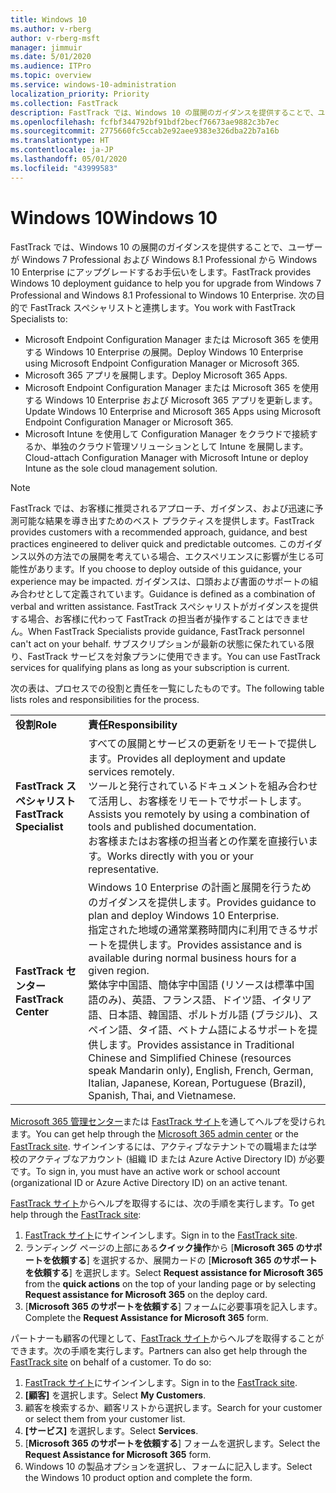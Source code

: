 ```yaml
---
title: Windows 10
ms.author: v-rberg
author: v-rberg-msft
manager: jimmuir
ms.date: 5/01/2020
ms.audience: ITPro
ms.topic: overview
ms.service: windows-10-administration
localization_priority: Priority
ms.collection: FastTrack
description: FastTrack では、Windows 10 の展開のガイダンスを提供することで、ユーザーが Windows 7 Professional および Windows 8.1 Professional から Windows 10 Enterprise にアップグレードするお手伝いをします。
ms.openlocfilehash: fcfbf344792bf91bdf2becf76673ae9882c3b7ec
ms.sourcegitcommit: 2775660fc5ccab2e92aee9383e326dba22b7a16b
ms.translationtype: HT
ms.contentlocale: ja-JP
ms.lasthandoff: 05/01/2020
ms.locfileid: "43999583"
---
```

# <a name="windows-10"></a><span data-ttu-id="338ed-103">Windows 10</span><span class="sxs-lookup"><span data-stu-id="338ed-103">Windows 10</span></span>

<span data-ttu-id="338ed-104">FastTrack では、Windows 10 の展開のガイダンスを提供することで、ユーザーが Windows 7 Professional および Windows 8.1 Professional から Windows 10 Enterprise にアップグレードするお手伝いをします。</span><span class="sxs-lookup"><span data-stu-id="338ed-104">FastTrack provides Windows 10 deployment guidance to help you for upgrade from Windows 7 Professional and Windows 8.1 Professional to Windows 10 Enterprise.</span></span> <span data-ttu-id="338ed-105">次の目的で FastTrack スペシャリストと連携します。</span><span class="sxs-lookup"><span data-stu-id="338ed-105">You work with FastTrack Specialists to:</span></span>

- <span data-ttu-id="338ed-106">Microsoft Endpoint Configuration Manager または Microsoft 365 を使用する Windows 10 Enterprise の展開。</span><span class="sxs-lookup"><span data-stu-id="338ed-106">Deploy Windows 10 Enterprise using Microsoft Endpoint Configuration Manager or Microsoft 365.</span></span>
- <span data-ttu-id="338ed-107">Microsoft 365 アプリを展開します。</span><span class="sxs-lookup"><span data-stu-id="338ed-107">Deploy Microsoft 365 Apps.</span></span> 
- <span data-ttu-id="338ed-108">Microsoft Endpoint Configuration Manager または Microsoft 365 を使用する Windows 10 Enterprise および Microsoft 365 アプリを更新します。</span><span class="sxs-lookup"><span data-stu-id="338ed-108">Update Windows 10 Enterprise and Microsoft 365 Apps using Microsoft Endpoint Configuration Manager or Microsoft 365.</span></span>
- <span data-ttu-id="338ed-109">Microsoft Intune を使用して Configuration Manager をクラウドで接続するか、単独のクラウド管理ソリューションとして Intune を展開します。</span><span class="sxs-lookup"><span data-stu-id="338ed-109">Cloud-attach Configuration Manager with Microsoft Intune or deploy Intune as the sole cloud management solution.</span></span>
  
> [!NOTE]
> <span data-ttu-id="338ed-110">FastTrack では、お客様に推奨されるアプローチ、ガイダンス、および迅速に予測可能な結果を導き出すためのベスト プラクティスを提供します。</span><span class="sxs-lookup"><span data-stu-id="338ed-110">FastTrack provides customers with a recommended approach, guidance, and best practices engineered to deliver quick and predictable outcomes.</span></span> <span data-ttu-id="338ed-111">このガイダンス以外の方法での展開を考えている場合、エクスペリエンスに影響が生じる可能性があります。</span><span class="sxs-lookup"><span data-stu-id="338ed-111">If you choose to deploy outside of this guidance, your experience may be impacted.</span></span> <span data-ttu-id="338ed-112">ガイダンスは、口頭および書面のサポートの組み合わせとして定義されています。</span><span class="sxs-lookup"><span data-stu-id="338ed-112">Guidance is defined as a combination of verbal and written assistance.</span></span> <span data-ttu-id="338ed-113">FastTrack スペシャリストがガイダンスを提供する場合、お客様に代わって FastTrack の担当者が操作することはできません。</span><span class="sxs-lookup"><span data-stu-id="338ed-113">When FastTrack Specialists provide guidance, FastTrack personnel can't act on your behalf.</span></span> <span data-ttu-id="338ed-114">サブスクリプションが最新の状態に保たれている限り、FastTrack サービスを対象プランに使用できます。</span><span class="sxs-lookup"><span data-stu-id="338ed-114">You can use FastTrack services for qualifying plans as long as your subscription is current.</span></span>  
    
<span data-ttu-id="338ed-115">次の表は、プロセスでの役割と責任を一覧にしたものです。</span><span class="sxs-lookup"><span data-stu-id="338ed-115">The following table lists roles and responsibilities for the process.</span></span>

|||
|:-----|:-----|
|<span data-ttu-id="338ed-116">**役割**</span><span class="sxs-lookup"><span data-stu-id="338ed-116">**Role**</span></span> <br/> |<span data-ttu-id="338ed-117">**責任**</span><span class="sxs-lookup"><span data-stu-id="338ed-117">**Responsibility**</span></span> <br/> |
|<span data-ttu-id="338ed-118">**FastTrack スペシャリスト**</span><span class="sxs-lookup"><span data-stu-id="338ed-118">**FastTrack Specialist**</span></span> <br/> |<span data-ttu-id="338ed-119">すべての展開とサービスの更新をリモートで提供します。</span><span class="sxs-lookup"><span data-stu-id="338ed-119">Provides all deployment and update services remotely.</span></span>  <br/> <span data-ttu-id="338ed-120">ツールと発行されているドキュメントを組み合わせて活用し、お客様をリモートでサポートします。</span><span class="sxs-lookup"><span data-stu-id="338ed-120">Assists you remotely by using a combination of tools and published documentation.</span></span> <br/> <span data-ttu-id="338ed-121">お客様またはお客様の担当者との作業を直接行います。</span><span class="sxs-lookup"><span data-stu-id="338ed-121">Works directly with you or your representative.</span></span>|
|<span data-ttu-id="338ed-122">**FastTrack センター**</span><span class="sxs-lookup"><span data-stu-id="338ed-122">**FastTrack Center**</span></span>  <br/> |<span data-ttu-id="338ed-123">Windows 10 Enterprise の計画と展開を行うためのガイダンスを提供します。</span><span class="sxs-lookup"><span data-stu-id="338ed-123">Provides guidance to plan and deploy Windows 10 Enterprise.</span></span>   <br/> <span data-ttu-id="338ed-124">指定された地域の通常業務時間内に利用できるサポートを提供します。</span><span class="sxs-lookup"><span data-stu-id="338ed-124">Provides assistance and is available during normal business hours for a given region.</span></span> <br/> <span data-ttu-id="338ed-125">繁体字中国語、簡体字中国語 (リソースは標準中国語のみ)、英語、フランス語、ドイツ語、イタリア語、日本語、韓国語、ポルトガル語 (ブラジル)、スペイン語、タイ語、ベトナム語によるサポートを提供します。</span><span class="sxs-lookup"><span data-stu-id="338ed-125">Provides assistance in Traditional Chinese and Simplified Chinese (resources speak Mandarin only), English, French, German, Italian, Japanese, Korean, Portuguese (Brazil), Spanish, Thai, and Vietnamese.</span></span>|
 
<span data-ttu-id="338ed-126">[Microsoft 365 管理センター](https://go.microsoft.com/fwlink/?linkid=2032704)または [FastTrack サイト](https://go.microsoft.com/fwlink/?linkid=780698)を通してヘルプを受けられます。</span><span class="sxs-lookup"><span data-stu-id="338ed-126">You can get help through the [Microsoft 365 admin center](https://go.microsoft.com/fwlink/?linkid=2032704) or the [FastTrack site](https://go.microsoft.com/fwlink/?linkid=780698).</span></span> <span data-ttu-id="338ed-127">サインインするには、アクティブなテナントでの職場または学校のアクティブなアカウント (組織 ID または Azure Active Directory ID) が必要です。</span><span class="sxs-lookup"><span data-stu-id="338ed-127">To sign in, you must have an active work or school account (organizational ID or Azure Active Directory ID) on an active tenant.</span></span> 

<span data-ttu-id="338ed-128">[FastTrack サイト](https://go.microsoft.com/fwlink/?linkid=780698)からヘルプを取得するには、次の手順を実行します。</span><span class="sxs-lookup"><span data-stu-id="338ed-128">To get help through the [FastTrack site](https://go.microsoft.com/fwlink/?linkid=780698):</span></span> 
1.    <span data-ttu-id="338ed-129">[FastTrack サイト](https://go.microsoft.com/fwlink/?linkid=780698)にサインインします。</span><span class="sxs-lookup"><span data-stu-id="338ed-129">Sign in to the [FastTrack site](https://go.microsoft.com/fwlink/?linkid=780698).</span></span> 
2.    <span data-ttu-id="338ed-130">ランディング ページの上部にある**クイック操作**から [**Microsoft 365 のサポートを依頼する**] を選択するか、展開カードの [**Microsoft 365 のサポートを依頼する**] を選択します。</span><span class="sxs-lookup"><span data-stu-id="338ed-130">Select **Request assistance for Microsoft 365** from the **quick actions** on the top of your landing page or by selecting **Request assistance for Microsoft 365** on the deploy card.</span></span>
3.    <span data-ttu-id="338ed-131">[**Microsoft 365 のサポートを依頼する**] フォームに必要事項を記入します。</span><span class="sxs-lookup"><span data-stu-id="338ed-131">Complete the **Request Assistance for Microsoft 365** form.</span></span>
  
<span data-ttu-id="338ed-p104">パートナーも顧客の代理として、[FastTrack サイト](https://go.microsoft.com/fwlink/?linkid=780698)からヘルプを取得することができます。次の手順を実行します。</span><span class="sxs-lookup"><span data-stu-id="338ed-p104">Partners can also get help through the [FastTrack site](https://go.microsoft.com/fwlink/?linkid=780698) on behalf of a customer. To do so:</span></span>
1.    <span data-ttu-id="338ed-134">[FastTrack サイト](https://go.microsoft.com/fwlink/?linkid=780698)にサインインします。</span><span class="sxs-lookup"><span data-stu-id="338ed-134">Sign in to the [FastTrack site](https://go.microsoft.com/fwlink/?linkid=780698).</span></span> 
2.    <span data-ttu-id="338ed-135">**[顧客]** を選択します。</span><span class="sxs-lookup"><span data-stu-id="338ed-135">Select **My Customers**.</span></span>
3.    <span data-ttu-id="338ed-136">顧客を検索するか、顧客リストから選択します。</span><span class="sxs-lookup"><span data-stu-id="338ed-136">Search for your customer or select them from your customer list.</span></span>
4.    <span data-ttu-id="338ed-137">**[サービス]** を選択します。</span><span class="sxs-lookup"><span data-stu-id="338ed-137">Select **Services**.</span></span>
5.    <span data-ttu-id="338ed-138">[**Microsoft 365 のサポートを依頼する**] フォームを選択します。</span><span class="sxs-lookup"><span data-stu-id="338ed-138">Select the **Request Assistance for Microsoft 365** form.</span></span>
6.    <span data-ttu-id="338ed-139">Windows 10 の製品オプションを選択し、フォームに記入します。</span><span class="sxs-lookup"><span data-stu-id="338ed-139">Select the Windows 10 product option and complete the form.</span></span>
 
